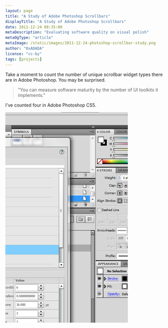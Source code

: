 ```yaml
---
layout: page
title: "A Study of Adobe Photoshop Scrollbars"
displayTitle: "A Study of Adobe Photoshop Scrollbars"
date: 2011-12-24 08:35:00
metaDescription: "Evaluating software quality on visual polish"
metaOgType: "article"
metaImage: /static/images/2011-12-24-photoshop-scrollbar-study.png
author: "0xADADA"
license: "cc-by"
tags: [projects]
---
```


Take a moment to count the number of unique scrollbar widget types there
are in Adobe Photoshop. You may be surprised.

> "You can measure software maturity by the number of UI toolkits it implements."

I've counted four in Adobe Photoshop CS5.

<img src="/static/images/2011-12-24-photoshop-scrollbar-study.png"
  alt="Photoshop Scollbars" title="Photoshop Scollbars">


